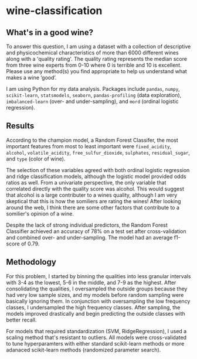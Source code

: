 # wine-classification
## What's in a good wine?
To answer this question, I am using a dataset with a collection of descriptive and physicochemical characteristics of more than 6000 different wines along with a 'quality rating'. The quality rating represents the median score from three wine experts from 0-10 where 0 is terrible and 10 is excellent. Please use any method(s) you find appropriate to help us understand what makes a wine ‘good’.

I am using Python for my data analysis. Packages include ```pandas```, ```numpy```, ```scikit-learn```, ```statsmodels```, ```seaborn```, ```pandas-profiling``` (data exploration), ```imbalanced-learn``` (over- and under-sampling), and ```mord``` (ordinal logistic regression).

## Results
According to the champion model, a Random Forest Classifer, the most important features from most to least important were ```fixed_acidity```, ```alcohol```, ```volatile_acidity```, ```free_sulfur_dioxide```, ```sulphates```, ```residual_sugar```, and ```type``` (color of wine). 

The selection of these variables agreed with both ordinal logistic regression and ridge classification models, although the logistic model provided odds ratios as well. From a univariate perspective, the only variable that correlated directly with the quality score was alcohol. This would suggest that alcohol is a large contributer to a wines quality, although I am very skeptical that this is how the somiliers are rating the wines! After looking around the web, I think there are some other factors that contribute to a somilier's opinion of a wine. 

Despite the lack of strong individual predictors, the Random Forest Classifier achieved an accuracy of 78% on a test set after cross-validation and combined over- and under-sampling. The model had an average f1-score of 0.79.


## Methodology
For this problem, I started by binning the qualities into less granular intervals with 3-4 as the lowest, 5-6 in the middle, and 7-9 as the highest. After consolidating the qualities, I oversampled the outside groups because they had very low sample sizes, and my models before random sampling were basically ignoring them. In conjunction with oversampling the low frequency classes, I undersampled the high frequency classes. After sampling, the models improved drastically and begin predicting the outside classes with better recall.

For models that required standardization (SVM, RidgeRegression), I used a scaling method that's resistant to outliers. All models were cross-validated to tune hyperparamters with either standard scikit-learn methods or more adanaced scikit-learn methods (randomized parameter search).
